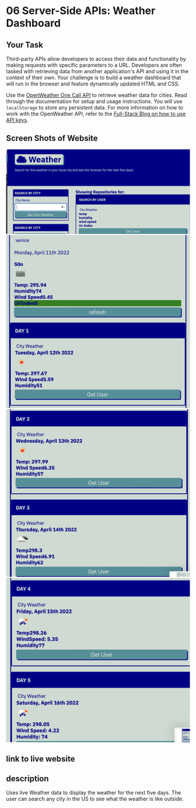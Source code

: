 # 06 Server-Side APIs: Weather Dashboard

## Your Task

Third-party APIs allow developers to access their data and functionality by making requests with specific parameters to a URL. Developers are often tasked with retrieving data from another application's API and using it in the context of their own. Your challenge is to build a weather dashboard that will run in the browser and feature dynamically updated HTML and CSS.

Use the [OpenWeather One Call API](https://openweathermap.org/api/one-call-api) to retrieve weather data for cities. Read through the documentation for setup and usage instructions. You will use `localStorage` to store any persistent data. For more information on how to work with the OpenWeather API, refer to the [Full-Stack Blog on how to use API keys](https://coding-boot-camp.github.io/full-stack/apis/how-to-use-api-keys).

## Screen Shots of Website

![img1](https://github.com/Jmaun22/weather-API/blob/9940e9a7f17e4cdfd9351cc2ba5408ae0b9e6ec6/Screen%20Shot%202022-04-11%20at%208.36.28%20PM.png)
![img2](https://github.com/Jmaun22/weather-API/blob/16d24aa40219cd850a94f24bc1c0e0e21f88879d/Screen%20Shot%202022-04-11%20at%208.36.44%20PM.png)
![img3](https://github.com/Jmaun22/weather-API/blob/1de891391dba80128648ca9df4492d9a299b3e49/Screen%20Shot%202022-04-11%20at%208.36.52%20PM.png)
![img4](https://github.com/Jmaun22/weather-API/blob/0e27896d5aa19de81e561d6435cad2c9843efe91/Screen%20Shot%202022-04-11%20at%208.36.59%20PM.png)

## link to live website

## description

Uses live Weather data to display the weather for the next five days. The user can search any city in the US to see what the weather is like outside.
